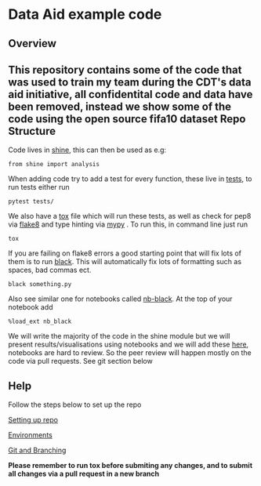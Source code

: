 Data Aid example code
=========================================================


Overview
-------------------------
This repository contains some of the code that was used to train my team during the CDT's data aid initiative, all confidentital code and data have been removed, instead we show some of the code using the open source fifa10 dataset
Repo Structure
-------------------------

Code lives in [shine](https://github.com/rgreen1995/Chance_to_shine/tree/main/src/shine), this can then be used as e.g:

`
from shine import analysis
`

When adding code try to add a test for every function, these live in [tests](https://github.com/rgreen1995/Chance_to_shine/tree/main/tests), to run tests either run 

`
pytest tests/
`

We also have a [tox](https://tox.readthedocs.io/en/latest/) file which will run these tests, as well as check for pep8 via [flake8](https://flake8.pycqa.org/en/latest/) and type hinting via [mypy](https://mypy.readthedocs.io/en/stable/) . To run this, in command line just run 

`
tox
`

If you are failing on flake8 errors a good starting point that will fix lots of them is to run [black](https://github.com/psf/black). This will automatically fix lots of formatting such as spaces, bad commas ect.

`
black something.py
`

Also see similar one for notebooks called  [nb-black](https://pypi.org/project/nb-black/). At the top of your notebook add 

`
%load_ext nb_black
`


We will write the majority of the code in the shine module but we will present results/visualisations using notebooks and we will add these [here](https://github.com/rgreen1995/Chance_to_shine/tree/main/notebooks), notebooks are hard to review. So the peer review will happen mostly on the code via pull requests. See git section below

Help
-------------------------
Follow the steps below to set up the repo 

[Setting up repo](https://github.com/rgreen1995/Chance_to_shine/wiki/Setting-up-repository)

[Environments](https://github.com/rgreen1995/Chance_to_shine/wiki/Environments)

[Git and Branching](https://github.com/rgreen1995/Chance_to_shine/wiki/Git-and-Branching)

**Please remember to run tox before submiting any changes, and to submit all changes via a pull request in a new branch**





